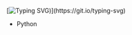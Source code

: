 [![Typing SVG](https://readme-typing-svg.herokuapp.com?font=Fira+Code&weight=900&size=29&pause=1000&width=435&lines=HIGHER+LEVEL+PROGRAMMING\(:))](https://git.io/typing-svg)

- Python
